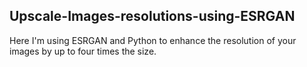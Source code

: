 ## Upscale-Images-resolutions-using-ESRGAN
Here I'm using ESRGAN and Python to enhance the resolution of your images by up to four times the size.
